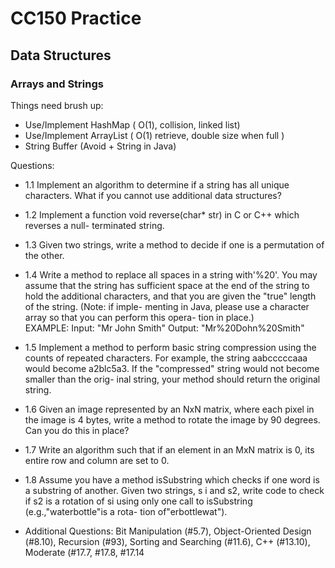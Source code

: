 # CC150 Practice

## Data Structures

### Arrays and Strings
Things need brush up:

* Use/Implement HashMap ( O(1), collision, linked list)
* Use/Implement ArrayList ( O(1) retrieve, double size when full )
* String Buffer (Avoid + String in Java)

Questions:

* 1.1 Implement an algorithm to determine if a string has all unique characters. What if you cannot use additional data structures?

* 1.2 Implement a function void reverse(char* str) in C or C++ which reverses a null- terminated string.

* 1.3 Given two strings, write a method to decide if one is a permutation of the other.

* 1.4 Write a method to replace all spaces in a string with'%20'. You may assume that the string has sufficient space at the end of the string to hold the additional characters, and that you are given the "true" length of the string. (Note: if imple- menting in Java, please use a character array so that you can perform this opera- tion in place.)   
EXAMPLE: Input: "Mr John Smith" Output: "Mr%20Dohn%20Smith"

* 1.5 Implement a method to perform basic string compression using the counts of repeated characters. For example, the string aabcccccaaa would become a2blc5a3. If the "compressed" string would not become smaller than the orig- inal string, your method should return the original string.

* 1.6 Given an image represented by an NxN matrix, where each pixel in the image is 4 bytes, write a method to rotate the image by 90 degrees. Can you do this in place?

* 1.7 Write an algorithm such that if an element in an MxN matrix is 0, its entire row and column are set to 0.

* 1.8 Assume you have a method isSubstring which checks if one word is a substring of another. Given two strings, s i and s2, write code to check if s2 is a rotation of si using only one call to isSubstring (e.g.,"waterbottle"is a rota- tion of"erbottlewat").

* Additional Questions: Bit Manipulation (#5.7), Object-Oriented Design (#8.10), Recursion (#93), Sorting and Searching (#11.6), C++ (#13.10), Moderate (#17.7, #17.8, #17.14

